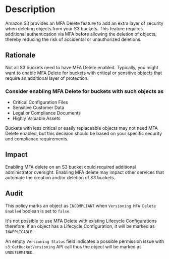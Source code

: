 # Description

Amazon S3 provides an MFA Delete feature to add an extra layer of security when deleting objects from your S3 buckets. This feature requires additional authentication via MFA before allowing the deletion of objects, thereby reducing the risk of accidental or unauthorized deletions.

## Rationale

Not all S3 buckets need to have MFA Delete enabled. Typically, you might want to enable MFA Delete for buckets with critical or sensitive objects that require an additional layer of protection.

### Consider enabling MFA Delete for buckets with such objects as

- Critical Configuration Files
- Sensitive Customer Data
- Legal or Compliance Documents
- Highly Valuable Assets

Buckets with less critical or easily replaceable objects may not need MFA Delete enabled, but this decision should be based on your specific security and compliance requirements.

## Impact

Enabling MFA delete on an S3 bucket could required additional administrator oversight. Enabling MFA delete may impact other services that automate the creation and/or deletion of S3 buckets.

## Audit

This policy marks an object as `INCOMPLIANT` when `Versioning MFA Delete Enabled` boolean is set to `false`.

It's not possible to use MFA Delete with existing Lifecycle Configurations therefore, if an object has a Lifecycle Configuration, it will be marked as `INAPPLICABLE`.

An empty `Versioning Status` field indicates a possible permission issue with `s3:GetBucketVersioning` API call thus the object will be marked as `UNDETERMINED`.

